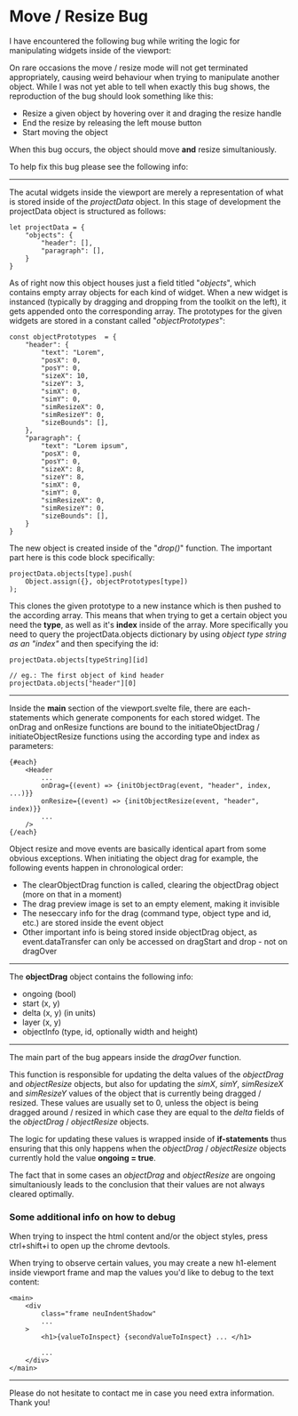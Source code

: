 # Move / Resize Bug
I have encountered the following bug while writing the logic for manipulating widgets inside of the viewport:

On rare occasions the move / resize mode will not get terminated appropriately, causing weird behaviour when trying to manipulate another object. While I was not yet able to tell when exactly this bug shows, the reproduction of the bug should look something like this:

 - Resize a given object by hovering over it and draging the resize handle
 - End the resize by releasing the left mouse button
 - Start moving the object
 
 When this bug occurs, the object should move **and** resize simultaniously.

To help fix this bug please see the following info:
___
The acutal widgets inside the viewport are merely a representation of what is stored inside of the *projectData* object. In this stage of development the projectData object is structured as follows:

    let projectData = {
	    "objects": {
		    "header": [],
		    "paragraph": [],
		}
    }
As of right now this object houses just a field titled "*objects*", which contains empty array objects for each kind of widget. When a new widget is instanced (typically by dragging and dropping from the toolkit on the left), it gets appended onto the corresponding array. The prototypes for the given widgets are stored in a constant called "*objectPrototypes*":

    const objectPrototypes  = {
    	"header": {
    		"text": "Lorem",
    		"posX": 0,
    		"posY": 0,
    		"sizeX": 10,
    		"sizeY": 3,
    		"simX": 0,
    		"simY": 0,
    		"simResizeX": 0,
    		"simResizeY": 0,
    		"sizeBounds": [],
    	},
    	"paragraph": {
    		"text": "Lorem ipsum",
    		"posX": 0,
    		"posY": 0,
    		"sizeX": 8,
    		"sizeY": 8,
    		"simX": 0,
    		"simY": 0,
    		"simResizeX": 0,
    		"simResizeY": 0,
    		"sizeBounds": [],
    	}
    }
The new object is created inside of the "*drop()*" function. The important part here is this code block specifically:

    projectData.objects[type].push(
	    Object.assign({}, objectPrototypes[type])
    );

This clones the given prototype to a new instance which is then pushed to the according array.
This means that when trying to get a certain object you need the **type**, as well as it's **index** inside of the array.  More specifically you need to query the projectData.objects dictionary by using *object type string as an "index"* and then specifying the id:

    projectData.objects[typeString][id]
    
    // eg.: The first object of kind header
    projectData.objects["header"][0]

___
Inside the **main** section of the viewport.svelte file, there are each-statements which generate components for each stored widget. The onDrag and onResize functions are bound to the initiateObjectDrag / initiateObjectResize functions using the according type and index as parameters:

    {#each}
	    <Header
		    ...
		    onDrag={(event) => {initObjectDrag(event, "header", index, ...)}}
		    onResize={(event) => {initObjectResize(event, "header", index)}}
		    ...
	    />
    {/each}
Object resize and move events are basically identical apart from some obvious exceptions. When initiating the object drag for example, the following events happen in chronological order:

 - The clearObjectDrag function is called, clearing the objectDrag object (more on that in a moment)
 - The drag preview image is set to an empty element, making it invisible
 - The neseccary info for the drag (command type, object type and id, etc.) are stored inside the event object
 - Other important info is being stored inside objectDrag object, as event.dataTransfer can only be accessed on dragStart and drop - not on dragOver
 ___
 The **objectDrag** object contains the following info:
 
 - ongoing (bool)
 - start (x, y)
 - delta (x, y) (in units)
 - layer (x, y)
 - objectInfo (type, id, optionally width and height)
___
The main part of the bug appears inside the *dragOver* function.

This function is responsible for updating the delta values of the *objectDrag* and *objectResize* objects, but also for updating the *simX*, *simY*, *simResizeX* and *simResizeY* values of the object that is currently being dragged / resized. These values are usually set to 0, unless the object is being dragged around / resized in which case they are equal to the *delta* fields of the *objectDrag* / *objectResize* objects.

The logic for updating these values is wrapped inside of **if-statements** thus ensuring that this only happens when the *objectDrag* / *objectResize* objects currently hold the value **ongoing = true**.

The fact that in some cases an *objectDrag* and *objectResize* are ongoing simultaniously leads to the conclusion that their values are not always cleared optimally.

### Some additional info on how to debug

When trying to inspect the html content and/or the object styles, press ctrl+shift+i to open up the chrome devtools.

When trying to observe certain values, you may create a new h1-element inside viewport frame and map the values you'd like to debug to the text content:

    <main>
	    <div
		    class="frame neuIndentShadow"
		    ...
	    >
		    <h1>{valueToInspect} {secondValueToInspect} ... </h1>
		    
		    ...
	    </div>
    </main>
___
Please do not hesitate to contact me in case you need extra information.
Thank you!
